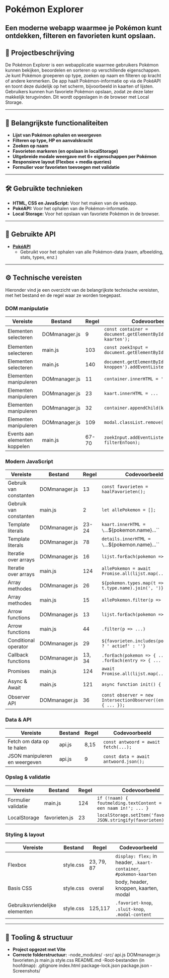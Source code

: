 # Pokémon Explorer

Een moderne webapp waarmee je Pokémon kunt ontdekken, filteren en favorieten kunt opslaan.
---

## 📌 Projectbeschrijving

De Pokémon Explorer is een webapplicatie waarmee gebruikers Pokémon kunnen bekijken, beoordelen en sorteren op verschillende eigenschappen. Je kunt Pokémon groeperen op type, zoeken op naam en filteren op kracht of andere kenmerken. De app haalt Pokémon-informatie op via de PokéAPI en toont deze duidelijk op het scherm, bijvoorbeeld in kaarten of lijsten. Gebruikers kunnen hun favoriete Pokémon opslaan, zodat ze deze later makkelijk terugvinden. Dit wordt opgeslagen in de browser met Local Storage.

---
## 🚀 Belangrijkste functionaliteiten

- **Lijst van Pokémon ophalen en weergeven**
- **Filteren op type, HP en aanvalskracht**
- **Zoeken op naam**
- **Favorieten markeren (en opslaan in localStorage)**
- **Uitgebreide modale weergave met 6+ eigenschappen per Pokémon**
- **Responsieve layout (Flexbox + media queries)**
- **Formulier voor favorieten toevoegen met validatie**

---
## 🛠️ Gebruikte technieken

- **HTML, CSS en JavaScript:** Voor het maken van de webapp.
- **PokéAPI:** Voor het ophalen van de Pokémon-informatie.
- **Local Storage:** Voor het opslaan van favoriete Pokémon in de browser.

---
## 🔗 Gebruikte API

- **[PokéAPI](https://pokeapi.co/)**
  - Gebruikt voor het ophalen van alle Pokémon-data (naam, afbeelding, stats, types, enz.)

---
## ⚙️ Technische vereisten

Hieronder vind je een overzicht van de belangrijkste technische vereisten, met het bestand en de regel waar ze worden toegepast.

### **DOM manipulatie**

| Vereiste                | Bestand         | Regel | Codevoorbeeld |
|-------------------------|-----------------|-------|---------------|
| Elementen selecteren    | DOMmanager.js   | 9     | `const container = document.getElementById('pokemon-kaarten');` |
| Elementen selecteren    | main.js         | 103   | `const zoekInput = document.getElementById('zoek');` |
| Elementen selecteren    | main.js         | 140   | `document.getElementById('type-knoppen').addEventListener(...)` |
| Elementen manipuleren   | DOMmanager.js   | 11    | `container.innerHTML = '';` |
| Elementen manipuleren   | DOMmanager.js   | 23    | `kaart.innerHTML = ...` |
| Elementen manipuleren   | DOMmanager.js   | 32    | `container.appendChild(kaart);` |
| Elementen manipuleren   | DOMmanager.js   | 109   | `modal.classList.remove('verborgen');` |
| Events aan elementen koppelen | main.js | 67-70 | `zoekInput.addEventListener('input', filterEnToon);` |

### **Modern JavaScript**

| Vereiste                | Bestand         | Regel | Codevoorbeeld |
|-------------------------|-----------------|-------|---------------|
| Gebruik van constanten  | DOMmanager.js   | 13    | `const favorieten = haalFavorieten();` |
| Gebruik van constanten  | main.js         | 2     | `let allePokemon = [];` |
| Template literals       | DOMmanager.js   | 23-24 | `kaart.innerHTML = \`...${pokemon.name}...\`` |
| Template literals       | DOMmanager.js   | 78    | `details.innerHTML = \`...${pokemon.name}...\`` |
| Iteratie over arrays    | DOMmanager.js   | 16    | `lijst.forEach(pokemon => { ... })` |
| Iteratie over arrays    | main.js         | 124   | `allePokemon = await Promise.all(lijst.map(...));` |
| Array methodes          | DOMmanager.js   | 26    | `${pokemon.types.map(t => t.type.name).join(', ')}` |
| Array methodes          | main.js         | 15    | `allePokemon.filter(p => ...)` |
| Arrow functions         | DOMmanager.js   | 13    | `lijst.forEach(pokemon => { ... })` |
| Arrow functions         | main.js         | 44    | `.filter(p => ...)` |
| Conditional operator    | DOMmanager.js   | 29    | `${favorieten.includes(pokemon.id) ? ' actief' : ''}` |
| Callback functions      | DOMmanager.js   | 13, 34| `.forEach(pokemon => { ... }), .forEach(entry => { ... })` |
| Promises                | main.js         | 124   | `await Promise.all(lijst.map(...));` |
| Async & Await           | main.js         | 121   | `async function init() { ... }` |
| Observer API            | DOMmanager.js   | 36    | `const observer = new IntersectionObserver((entries) => { ... });` |

### **Data & API**

| Vereiste                | Bestand         | Regel | Codevoorbeeld |
|-------------------------|-----------------|-------|---------------|
| Fetch om data op te halen | api.js         | 8,15  | `const antwoord = await fetch(...);` |
| JSON manipuleren en weergeven | api.js     | 9     | `const data = await antwoord.json();` |

### **Opslag & validatie**

| Vereiste                | Bestand         | Regel | Codevoorbeeld |
|-------------------------|-----------------|-------|---------------|
| Formulier validatie     | main.js         | 124   | `if (!naam) { foutmelding.textContent = 'Voer een naam in!'; ... }` |
| LocalStorage            | favorieten.js   | 23    | `localStorage.setItem('favorieten', JSON.stringify(favorieten));` |

### **Styling & layout**

| Vereiste                | Bestand         | Regel | Codevoorbeeld |
|-------------------------|-----------------|-------|---------------|
| Flexbox                 | style.css       | 23, 79, 87 | `display: flex;` in header, `.kaart-container`, `#pokemon-kaarten` |
| Basis CSS               | style.css       | overal | body, header, knoppen, kaarten, modal |
| Gebruiksvriendelijke elementen | style.css | 125,117 | `.favoriet-knop`, `.sluit-knop`, `.modal-content` |

---

## 🧩 Tooling & structuur

- **Project opgezet met Vite**
- **Correcte folderstructuur:**
-node_modules/
-src/
    api.js
    DOMmanager.js
    favorieten.js
    main.js
    style.css
    README.md
-Root-bestanden (in hoofdmap):
    .gitignore
    index.html
    package-lock.json
    package.json
-Screenshots/